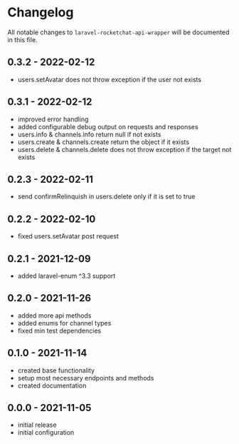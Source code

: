 # Changelog

All notable changes to `laravel-rocketchat-api-wrapper` will be documented in this file.

## 0.3.2 - 2022-02-12
- users.setAvatar does not throw exception if the user not exists

## 0.3.1 - 2022-02-12
- improved error handling
- added configurable debug output on requests and responses
- users.info & channels.info return null if not exists
- users.create & channels.create return the object if it exists
- users.delete & channels.delete does not throw exception if the target not exists

## 0.2.3 - 2022-02-11
- send confirmRelinquish in users.delete only if it is set to true

## 0.2.2 - 2022-02-10
- fixed users.setAvatar post request

## 0.2.1 - 2021-12-09
- added laravel-enum ^3.3 support

## 0.2.0 - 2021-11-26
- added more api methods
- added enums for channel types
- fixed min test dependencies

## 0.1.0 - 2021-11-14
- created base functionality
- setup most necessary endpoints and methods
- created documentation

## 0.0.0 - 2021-11-05
- initial release
- initial configuration
